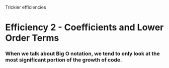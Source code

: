 Trickier efficiencies
# Efficiency 2 - Coefficients and Lower Order Terms

### When we talk about Big O notation, we tend to only look at the most significant portion of the growth of code.